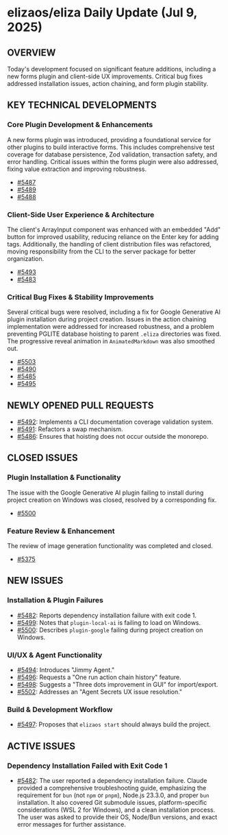 # elizaos/eliza Daily Update (Jul 9, 2025)
## OVERVIEW 
Today's development focused on significant feature additions, including a new forms plugin and client-side UX improvements. Critical bug fixes addressed installation issues, action chaining, and form plugin stability.

## KEY TECHNICAL DEVELOPMENTS

### Core Plugin Development & Enhancements
A new forms plugin was introduced, providing a foundational service for other plugins to build interactive forms. This includes comprehensive test coverage for database persistence, Zod validation, transaction safety, and error handling. Critical issues within the forms plugin were also addressed, fixing value extraction and improving robustness.
- [#5487](https://github.com/elizaos/eliza/pull/5487)
- [#5489](https://github.com/elizaos/eliza/pull/5489)
- [#5488](https://github.com/elizaos/eliza/pull/5488)

### Client-Side User Experience & Architecture
The client's ArrayInput component was enhanced with an embedded "Add" button for improved usability, reducing reliance on the Enter key for adding tags. Additionally, the handling of client distribution files was refactored, moving responsibility from the CLI to the server package for better organization.
- [#5493](https://github.com/elizaos/eliza/pull/5493)
- [#5483](https://github.com/elizaos/eliza/pull/5483)

### Critical Bug Fixes & Stability Improvements
Several critical bugs were resolved, including a fix for Google Generative AI plugin installation during project creation. Issues in the action chaining implementation were addressed for increased robustness, and a problem preventing PGLITE database hoisting to parent `.eliza` directories was fixed. The progressive reveal animation in `AnimatedMarkdown` was also smoothed out.
- [#5503](https://github.com/elizaos/eliza/pull/5503)
- [#5490](https://github.com/elizaos/eliza/pull/5490)
- [#5485](https://github.com/elizaos/eliza/pull/5485)
- [#5495](https://github.com/elizaos/eliza/pull/5495)

## NEWLY OPENED PULL REQUESTS
- [#5492](https://github.com/elizaos/eliza/pull/5492): Implements a CLI documentation coverage validation system.
- [#5491](https://github.com/elizaos/eliza/pull/5491): Refactors a swap mechanism.
- [#5486](https://github.com/elizaos/eliza/pull/5486): Ensures that hoisting does not occur outside the monorepo.

## CLOSED ISSUES

### Plugin Installation & Functionality
The issue with the Google Generative AI plugin failing to install during project creation on Windows was closed, resolved by a corresponding fix.
- [#5500](https://github.com/elizaos/eliza/issues/5500)

### Feature Review & Enhancement
The review of image generation functionality was completed and closed.
- [#5375](https://github.com/elizaos/eliza/issues/5375)

## NEW ISSUES

### Installation & Plugin Failures
- [#5482](https://github.com/elizaos/eliza/issues/5482): Reports dependency installation failure with exit code 1.
- [#5499](https://github.com/elizaos/eliza/issues/5499): Notes that `plugin-local-ai` is failing to load on Windows.
- [#5500](https://github.com/elizaos/eliza/issues/5500): Describes `plugin-google` failing during project creation on Windows.

### UI/UX & Agent Functionality
- [#5494](https://github.com/elizaos/eliza/issues/5494): Introduces "Jimmy Agent."
- [#5496](https://github.com/elizaos/eliza/issues/5496): Requests a "One run action chain history" feature.
- [#5498](https://github.com/elizaos/eliza/issues/5498): Suggests a "Three dots improvement in GUI" for import/export.
- [#5502](https://github.com/elizaos/eliza/issues/5502): Addresses an "Agent Secrets UX issue resolution."

### Build & Development Workflow
- [#5497](https://github.com/elizaos/eliza/issues/5497): Proposes that `elizaos start` should always build the project.

## ACTIVE ISSUES

### Dependency Installation Failed with Exit Code 1
- [#5482](https://github.com/elizaos/eliza/issues/5482): The user reported a dependency installation failure. Claude provided a comprehensive troubleshooting guide, emphasizing the requirement for `bun` (not `npm` or `pnpm`), Node.js 23.3.0, and proper `bun` installation. It also covered Git submodule issues, platform-specific considerations (WSL 2 for Windows), and a clean installation process. The user was asked to provide their OS, Node/Bun versions, and exact error messages for further assistance.